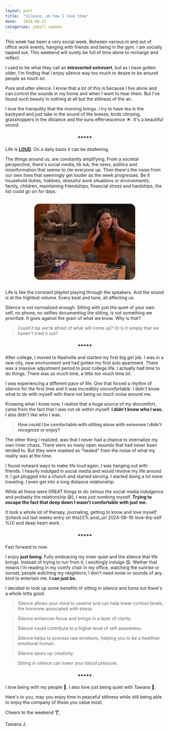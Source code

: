 ```yaml
---
layout: post
title:  "Silence, oh how I love thee"
date:   2024-08-23
categories: jekyll update
--- 
```


This week has been a very social week. Between various in and out of office work events, hanging with friends and being in the gym, I am socially tapped out. This weekend will surely be full of time alone to recharge and reflect. 

I used to be what they call an **introverted extrovert**, but as I have gotten older, I'm finding that I enjoy silence way too much to desire to be around people as much lol. 

Pure and utter silence. I know that a lot of this is because I live alone and can control the sounds in my home and when I want to hear them. But I've found such beauty in nothing at all but the stillness of the air. 

I love the tranquility that the morning brings. I try to have tea in the backyard and just take in the sound of the  breeze, birds chirping, grasshoppers in the distance and the suns effervescence :sunny:. It's a beautiful sound. 


<h3 style="display: flex; justify-content: center;">*****</h3>

Life is **<u>LOUD</u>**. On a daily basis it can be deafening. 

The things around us, are constantly amplifying. From a societal perspective, there's social media, tik tok, the news, politics and misinformation that seems to rile everyone up. Then there's the noise from our own lives that seemingly get louder as the week progresses. Be it household duties, hobbies, stressful work situations or environments, family, children, maintaining friendships, financial stress and hardships, the list could go on for days. 

<br>
<div style="display: flex; justify-content: center; flex-direction:column; width: 100%">
  <img src="/assets/loud.webp" alt="timeout gif" style="width: 20rem; display: flex; border-radius: 1rem; align-self: center; ">
</div>
<br>

Life is like the constant playlist playing through the speakers. And the sound is at the hightest volume. Every beat and tune, all affecting us. 

Silence is not normalized enough. Sitting with just the quiet of your own self, no phone, no selfies documenting the sitting, is not something we prioritize. It goes against the grain of what we know. Why is that?

>Could it be we're afraid of what will come up? Or is it simply that we haven't tried it out?

<h3 style="display: flex; justify-content: center;">*****</h3>

After college, I moved to Nashville and started my first big girl job. I was in a new city, new environment and had gotten my first solo apartment. There was a massive adjustment period to post college life. I actually had time to do things. There was so much time, a little too much time lol.

I was experiencing a different pace of life. One that forced a rhythm of silence for the first time and it was incredibly uncomfortable. I didn't know what to do with myself with there not being so much noise around me.

Knowing what I know now, I realize that a huge source of my discomfort, came from the fact that I was not ok within myself. **I didn't know who I was.** I also didn't like who I was.
> **How could I be comfortable with sitting alone with someone I didn't recognize or enjoy?**

The other thing I realized, was that I never had a chance to internalize my own inner chaos. There were so many open wounds that had never been tended to. But they were masked as "healed" from the noise of what my reality was at the time. 

I found outward ways to make life loud again. I was hanging out with friends. I heavily indulged in social media and would revolve my life around it. I got plugged into a church and started serving. I started doing a lot more traveling. I even got into a long distance relationship.

While all these were GREAT things to do (minus the social media indulgence and probably the relationship :laughing:), I was just numbing myself. **Trying to escape the fact that deep down I wasn't comfortable with just me.**

It took a whole lot of therapy, journaling, getting to know and love myself ([check out last weeks entry on this]({% post_url 2024-08-16-love-thy-self %})) and deep heart work.

<h3 style="display: flex; justify-content: center;">*****</h3>

Fast forward to now.

I enjoy **just being**. Fully embracing my inner quiet and the silence that life brings. Instead of trying to run from it, I excitingly indulge :yum:. Wether that means I'm reading in my comfy chair in my office, watching the sunrise or sunset, people watching my neighbors, I don't need noise or sounds of any kind to entertain me. **I can just be.** 

I decided to look up some benefits of sitting in silence and turns out there's a whole lotta good. 

> Silence allows your mind to unwind and can help lower cortisol levels, the hormone associated with stress.

> Silence enhances focus and brings in a layer of clarity.

> Silence could contribute to a higher level of self awareness.

> Silence helps to process raw emotions, helping you to be a healthier emotional human.

> Silence spurs up creativity.

> Sitting in silence can lower your blood pressure.

<h3 style="display: flex; justify-content: center;">*****</h3>

I love being with my people :purple_heart:. I also love just being quiet with Tawana :brown_heart:. 


Here's to you, may you enjoy time in peaceful stillness while still being able to enjoy the company of those you value most. 


Cheers to the weekend :cocktail:,


Tawana J.